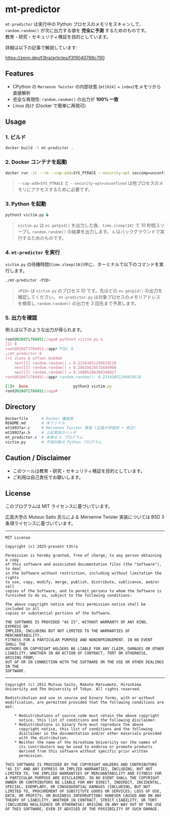 # mt-predictor

`mt-predictor` は実行中の Python プロセスのメモリをスキャンして、`random.random()` が次に出力する値を **完全に予測** するためのものです。  
教育・研究・セキュリティ検証を目的としています。

詳細は以下の記事で解説しています:

https://zenn.dev/t3tra/articles/f3f9040788c790

## Features

- CPython の `Mersenne Twister` の内部状態 (`mt[624]` + `index`)をメモリから直接解析
- 完全な再現性: `random.random()` の出力が **100% 一致**
- Linux 向け (Docker で簡単に再現可)

## Usage

### 1. ビルド

```bash
docker build -t mt-predictor .
```

### 2. Docker コンテナを起動

```bash
docker run -it --rm --cap-add=SYS_PTRACE --security-opt seccomp=unconfined mt-predictor
```
> `--cap-add=SYS_PTRACE` と `--security-opt=unconfined` は他プロセスのメモリにアクセスするために必要です。

### 3. Python を起動

```bash
python3 victim.py &
```
> `victim.py` は `os.getpid()` を出力した後、`time.sleep(10)` で 10 秒間スリープし `random.random()` の結果を出力します。
> `&` はバックグラウンドで実行するためのものです。

### 4. `mt-predictor` を実行

`victim.py` の待機時間(`time.sleep(10)`)中に、ターミナルで以下のコマンドを実行します。
```bash
./mt-predictor <PID>
```
> `<PID>` は `victim.py` のプロセス ID です。先ほどの `os.getpid()` の出力を確認してください。
> `mt-predictor.py` は対象プロセスのメモリアドレスを検索し `random.random()` の出力を 3 回先まで予測します。

### 5. 出力を確認

例えば以下のような出力が得られます。

```rb
root@920d7178d451:/app# python3 victim.py &
[1] 8
root@920d7178d451:/app# PID: 8
./mt_predictor 8
[+] state @ offset 0x84b0
    next[1] random.random() = 0.23343851299819518
    next[2] random.random() = 0.28635628575684968
    next[3] random.random() = 0.14805106308346927
root@920d7178d451:/app# random.random(): 0.23343851299819518

[1]+  Done                    python3 victim.py
root@920d7178d451:/app# 
```

## Directory

```py
Dockerfile      # Docker 構成用
README.md       # 本ファイル
mt19937ar.c     # Mersenne Twister 実装 (広島大学提供 + 修正)
mt19937ar.h     # 上記実装のヘッダ
mt_predictor.c  # 本体の C プログラム
victim.py       # 予測対象の Python プログラム
```

## Caution / Disclaimer

- このツールは教育・研究・セキュリティ検証を目的としています。
- ご利用は自己責任でお願いします。

## License

このプログラムは MIT ライセンスに基づいています。

広島大学の Mutsuo Saito 氏らによる Mersenne Twister 実装については BSD 3 条項ライセンスに基づいています。

- - -

```
MIT License

Copyright (c) 2025-present t3tra

Permission is hereby granted, free of charge, to any person obtaining a copy
of this software and associated documentation files (the "Software"), to deal
in the Software without restriction, including without limitation the rights
to use, copy, modify, merge, publish, distribute, sublicense, and/or sell
copies of the Software, and to permit persons to whom the Software is
furnished to do so, subject to the following conditions:

The above copyright notice and this permission notice shall be included in all
copies or substantial portions of the Software.

THE SOFTWARE IS PROVIDED "AS IS", WITHOUT WARRANTY OF ANY KIND, EXPRESS OR
IMPLIED, INCLUDING BUT NOT LIMITED TO THE WARRANTIES OF MERCHANTABILITY,
FITNESS FOR A PARTICULAR PURPOSE AND NONINFRINGEMENT. IN NO EVENT SHALL THE
AUTHORS OR COPYRIGHT HOLDERS BE LIABLE FOR ANY CLAIM, DAMAGES OR OTHER
LIABILITY, WHETHER IN AN ACTION OF CONTRACT, TORT OR OTHERWISE, ARISING FROM,
OUT OF OR IN CONNECTION WITH THE SOFTWARE OR THE USE OR OTHER DEALINGS IN THE
SOFTWARE.
```

- - -

```
Copyright (c) 2011 Mutsuo Saito, Makoto Matsumoto, Hiroshima
University and The University of Tokyo. All rights reserved.

Redistribution and use in source and binary forms, with or without
modification, are permitted provided that the following conditions are
met:

    * Redistributions of source code must retain the above copyright
      notice, this list of conditions and the following disclaimer.
    * Redistributions in binary form must reproduce the above
      copyright notice, this list of conditions and the following
      disclaimer in the documentation and/or other materials provided
      with the distribution.
    * Neither the name of the Hiroshima University nor the names of
      its contributors may be used to endorse or promote products
      derived from this software without specific prior written
      permission.

THIS SOFTWARE IS PROVIDED BY THE COPYRIGHT HOLDERS AND CONTRIBUTORS
"AS IS" AND ANY EXPRESS OR IMPLIED WARRANTIES, INCLUDING, BUT NOT
LIMITED TO, THE IMPLIED WARRANTIES OF MERCHANTABILITY AND FITNESS FOR
A PARTICULAR PURPOSE ARE DISCLAIMED. IN NO EVENT SHALL THE COPYRIGHT
OWNER OR CONTRIBUTORS BE LIABLE FOR ANY DIRECT, INDIRECT, INCIDENTAL,
SPECIAL, EXEMPLARY, OR CONSEQUENTIAL DAMAGES (INCLUDING, BUT NOT
LIMITED TO, PROCUREMENT OF SUBSTITUTE GOODS OR SERVICES; LOSS OF USE,
DATA, OR PROFITS; OR BUSINESS INTERRUPTION) HOWEVER CAUSED AND ON ANY
THEORY OF LIABILITY, WHETHER IN CONTRACT, STRICT LIABILITY, OR TORT
(INCLUDING NEGLIGENCE OR OTHERWISE) ARISING IN ANY WAY OUT OF THE USE
OF THIS SOFTWARE, EVEN IF ADVISED OF THE POSSIBILITY OF SUCH DAMAGE.
```
